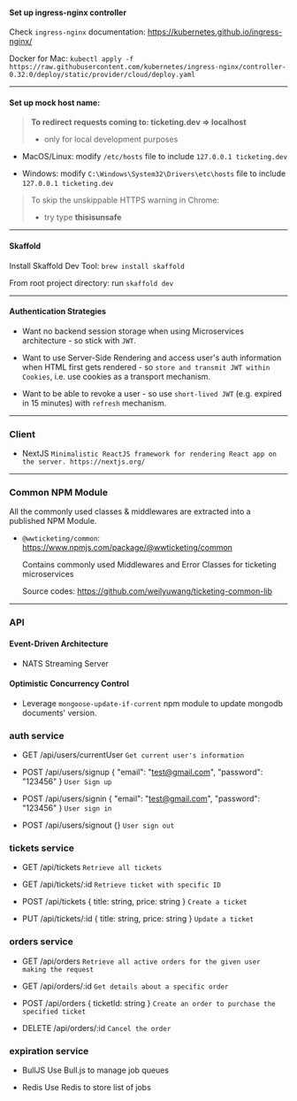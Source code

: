 #### Set up ingress-nginx controller

Check `ingress-nginx` documentation: https://kubernetes.github.io/ingress-nginx/

Docker for Mac:
`kubectl apply -f https://raw.githubusercontent.com/kubernetes/ingress-nginx/controller-0.32.0/deploy/static/provider/cloud/deploy.yaml`

---

#### Set up mock host name:

> **To redirect requests coming to: ticketing.dev => localhost**
>
> - only for local development purposes

- MacOS/Linux:
  modify `/etc/hosts` file to include `127.0.0.1 ticketing.dev`

* Windows:
  modify `C:\Windows\System32\Drivers\etc\hosts` file to include `127.0.0.1 ticketing.dev`

> To skip the unskippable HTTPS warning in Chrome:
>
> - try type **thisisunsafe**

---

#### Skaffold

Install Skaffold Dev Tool: `brew install skaffold`

From root project directory: run `skaffold dev`

---

#### Authentication Strategies

- Want no backend session storage when using Microservices architecture - so stick with `JWT`.

- Want to use Server-Side Rendering and access user's auth information when HTML first gets rendered - so `store and transmit JWT within Cookies`, i.e. use cookies as a transport mechanism.

- Want to be able to revoke a user - so use `short-lived JWT` (e.g. expired in 15 minutes) with `refresh` mechanism.

---

### Client

- NextJS
  `Minimalistic ReactJS framework for rendering React app on the server. https://nextjs.org/`

---

### Common NPM Module

All the commonly used classes & middlewares are extracted into a published NPM Module.

- `@wwticketing/common`: https://www.npmjs.com/package/@wwticketing/common

   Contains commonly used Middlewares and Error Classes for ticketing microservices

  Source codes: https://github.com/weilyuwang/ticketing-common-lib

---

### API

#### Event-Driven Architecture 
- NATS Streaming Server

#### Optimistic Concurrency Control

- Leverage `mongoose-update-if-current` npm module to update mongodb documents' version.


### auth service

- GET /api/users/currentUser
  `Get current user's information`
>
- POST /api/users/signup
{ "email": "test@gmail.com", "password": "123456" }
`User Sign up`
>
- POST /api/users/signin
{ "email": "test@gmail.com", "password": "123456" }
`User sign in`
>
- POST /api/users/signout
{}
`User sign out`


### tickets service

- GET /api/tickets 
 `Retrieve all tickets`
>
- GET /api/tickets/:id
 `Retrieve ticket with specific ID`
>
- POST /api/tickets
 { title: string, price: string }
 `Create a ticket`
>
- PUT /api/tickets/:id
  { title: string, price: string }
  `Update a ticket`


### orders service

- GET /api/orders
 `Retrieve all active orders for the given user making the request`
>
- GET /api/orders/:id
 `Get details about a specific order`
>
- POST /api/orders
  { ticketId: string }
  `Create an order to purchase the specified ticket`
>
- DELETE /api/orders/:id
  `Cancel the order`


### expiration service

- BullJS 
  Use Bull.js to manage job queues

- Redis
  Use Redis to store list of jobs
 